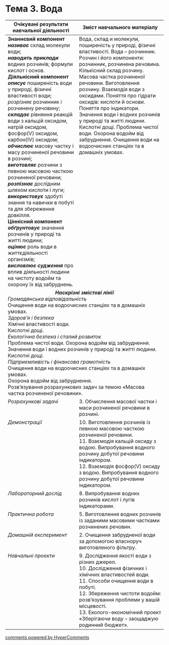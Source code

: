 <div id="hypercomments_widget" class="js-hypercomments-widget invisible"></div>

# Тема 3. Вода

<table>
  <tr>
    <td width="45%" align="center"><b>Очікувані результати  навчальної діяльності</b></td>
    <td width="55%" align="center"><b>Зміст навчального матеріалу</b></td>
  </tr>
<tbody>
  <tr>
    <td width="45%" style="vertical-align:top !important;">
    <b>Знаннєвий компонент <br><i>називає</i></b> склад молекули води;<br>  
    <b><i>наводить приклади </i></b>водних розчинів; формули кислот і основ.<br>
    <b>Діяльнісний компонент <br>
    <i>описує</i> </b>поширеність води у природі, фізичні властивості води;  <br>
    <i>розрізняє</i></b> розчинник  і розчинену речовину;  <br> 
    <i><b>складає </b></i> рівняння реакцій води з кальцій оксидом, натрій оксидом, фосфор(V) оксидом, карбон(ІV) оксидом;<br>
    <i><b>обчислює</b></i> масову частку і масу розчиненої  речовини  в 
розчині;  <br>
    <i><b>виготовляє  </b></i>розчини з певною масовою часткою розчиненої речовини;  <br>
    <i><b>розпізнає </b></i>дослідним шляхом кислоти і луги; <br>
    <i><b>використовує </b></i>здобуті знання та навички в побуті   та для збереження довкілля. <br>
    <b>Ціннісний компонент <br>
    <i>обґрунтовує </i></b>значення розчинів у природі та житті людини; <br>
    <i><b>оцінює</b></i> роль води в життєдіяльності організмів; <br>
    <i><b>висловлює судження</b></i> про вплив діяльності людини на чистоту водойм та охорону  їх від забруднень.  
    </td>
    <td width="55%" style="vertical-align:top !important;">
      Вода, склад и молекули, поширеність у природі, фізичні властивості. Вода – розчинник.  <br>
Розчин і його компоненти: розчинник, розчинена речовина.  <br>
Кількісний склад розчину. Масова частка розчиненої речовини. Виготовлення розчину. Взаємодія води з оксидами. Поняття про гідрати оксидів: кислоти й основи. Поняття про індикатори.  <br>
Значення води і водних розчинів у природі та житті людини. Кислотні дощі. Проблема чистої води. Охорона водойм від забруднення. Очищення води на водоочисних станціях та в домашніх умовах. 
    </td>
    </tr>
    <tr>
    <td style="vertical-align:top !important;" colspan="2">
    <center>  <b><i>Наскрізні змістові лінії</i></b></center>
    <i>Громадянська відповідальність </i><br>
    Очищення води на водоочисних станціях та в домашніх умовах.<br>
         <i>Здоров’я і безпека </i><br>
              Хімічні властивості води.<br>
Кислотні дощі. <br>
        <i>Екологічна безпека і сталий розвиток </i> <br>
Проблема чистої води. Охорона водойм від забруднення.<br> 
Значення води і водних розчинів у природі та житті людини. <br> 
Кислотні дощі.<br>       
   <i>Підприємливість і фінансова грамотність </i><br>
Очищення води на водоочисних станціях та в домашніх умовах.<br>
Охорона водойм від забруднення. <br>
Розв’язування розрахункових задач за темою «Масова частка розчиненої речовини».
    </td>
  </tr>
  <tr>
    <td width="45%" style="vertical-align:top !important;">
    <i>Розрахункові задачі  </i> 
    </td>
    <td width="55%" style="vertical-align:top !important;">
     3. Обчислення масової частки і маси розчиненої речовини в розчині. 
  </td>
  </tr> 
  <tr>
    <td width="45%" style="vertical-align:top !important;">
    <i>Демонстрації</i> 
    </td>
    <td width="55%" style="vertical-align:top !important;">
10. Виготовлення розчинів із певною масовою   часткою   розчиненої речовини.  <br>
11. Взаємодія кальцій оксиду з водою. Випробування  водного   розчину добутої речовини індикатором.  <br>
12. Взаємодія фосфор(V) оксиду з водою. Випробування водного розчину добутої речовини індикатором. 
  </td>
  </tr> 
  <tr>
    <td width="45%" style="vertical-align:top !important;">
    <i>Лабораторний дослід </i>
    </td>
    <td width="55%" style="vertical-align:top !important;">
    8. Випробування   водних  розчинів кислот і лугів індикаторами. 
  </td>
  </tr> 
  <tr>
    <td width="45%" style="vertical-align:top !important;">
    <i>Практична робота  </i>
    </td>
    <td width="55%" style="vertical-align:top !important;">
    5. Виготовлення водних розчинів із заданими   масовими  частками розчинених речовин. 
  </td>
  </tr> 
  <tr>
    <td width="45%" style="vertical-align:top !important;">
    <i>Домашній експеримент</i>
    </td>
    <td width="55%" style="vertical-align:top !important;">
  2. Очищення забрудненої води за допомогою власноруч виготовленого фільтру. 
  </td>
  </tr> 

  <tr>
    <td width="45%" style="vertical-align:top !important;">
    <i>Навчальні проекти  </i>
    </td>
    <td width="55%" style="vertical-align:top !important;">
      9.  Дослідження якості води з різних джерел. <br>
      10. Дослідження фізичних і хімічних властивостей води. <br>
      11. Способи очищення води в побуті.  <br>
      12. Збереження  чистоти   водойм: розв’язування  проблеми  у   вашій місцевості. <br>
      13. Еколого-економічний   проект «Зберігаючи  воду  –   заощаджую родинний бюджет». 
    </td>
  </tr>
</tbody>
</table>

<div class="js-hypercomments-container">
<a href="http://hypercomments.com" class="hc-link" title="comments widget">comments powered by HyperComments</a>
</div>